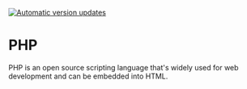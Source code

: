 [![Automatic version updates](https://github.com/ZOSOpenTools/phpport/actions/workflows/bump.yml/badge.svg)](https://github.com/ZOSOpenTools/phpport/actions/workflows/bump.yml)

# PHP

PHP is an open source scripting language that's widely used for web development and can be embedded into HTML.
